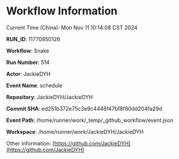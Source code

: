 # Workflow Information

Current Time (China): Mon Nov 11 10:14:08 CST 2024  

**RUN_ID**: 11770850126  

**Workflow**: Snake  

**Run Number**: 514  

**Actor**: JackieDYH  

**Event Name**: schedule  

**Repository**: JackieDYH/JackieDYH  

**Commit SHA**: ed251b372e75c3e9c4446f47bf8f80dd204fa29d  

**Event Path**: /home/runner/work/_temp/_github_workflow/event.json  

**Workspace**: /home/runner/work/JackieDYH/JackieDYH  

Other information: [https://github.com/JackieDYH](https://github.com/JackieDYH)
